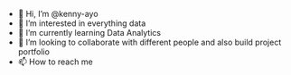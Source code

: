 - 👋 Hi, I’m @kenny-ayo
- 👀 I’m interested in everything data
- 🌱 I’m currently learning Data Analytics
- 💞️ I’m looking to collaborate with different people and also build project portfolio
- 📫 How to reach me 

<!---
kenny-ayo/kenny-ayo is a ✨ special ✨ repository because its `README.md` (this file) appears on your GitHub profile.
You can click the Preview link to take a look at your changes.
--->
